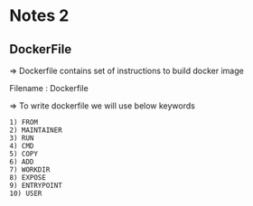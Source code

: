 # Notes 2
## DockerFile

=> Dockerfile contains set of instructions to build docker image

Filename : Dockerfile

=> To write dockerfile we will use below keywords

	1) FROM
	2) MAINTAINER
	3) RUN
	4) CMD
	5) COPY
	6) ADD
	7) WORKDIR
	8) EXPOSE
	9) ENTRYPOINT
	10) USER
